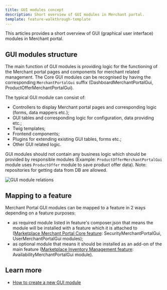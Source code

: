 ```yaml
---
title: GUI modules concept
description: Short overview of GUI modules in Merchant portal.
template: feature-walkthrough-template
---
```


This articles provides a short overview of GUI (graphical user interface) modules in Merchant portal.

## GUI modules structure

The main function of GUI modules is providing logic for the functioning of the Merchant portal pages 
and components for merchant related management. The Core GUI modules can be recognised by having the corresponding 
``MerchantPortalGui`` suffix (DashboardMerchantPortalGui, ProductOfferMerchantPortalGui).

The typical GUI module can consist of:
- Controllers to display Merchant portal pages and corresponding logic (forms, data mappers etc.);
- GUI tables and corresponding logic for configuration, data providing etc.;
- Twig templates;
- Frontend components;
- Plugins for extending existing GUI tables, forms etc.;
- Other GUI related logic.

GUI modules should not contain any business logic which should be provided by responsible modules 
(Example: ``ProductOfferMerchantPortalGui`` module uses ``ProductOffer`` module to save product offer data). 
Note: repositories for getting data from DB are allowed. 

![GUI module relations](https://confluence-connect.gliffy.net/embed/image/58cb446e-2bd7-4e34-a9fd-6eb401917d31.png?utm_medium=live&utm_source=custom)

## Mapping to a feature

Merchant Portal GUI modules can be mapped to a feature in 2 ways depending on a feature purposes:
- as required module listed in feature's composer.json that means the module 
will be installed with a feature which it is attached to 
([Marketplace Merchant Portal Core feature](https://github.com/spryker-feature/marketplace-merchantportal-core):
SecurityMerchantPortalGui, UserMerchantPortalGui modules);
- as optional module that means it should be installed as an add-on of the main feature 
([Marketplace Inventory Management feature](https://github.com/spryker-feature/marketplace-inventory-management): 
AvailabilityMerchantPortalGui module).

## Learn more

- [How to create a new GUI module](/docs/marketplace/dev/howtos/how-to-create-gui-module.html)
